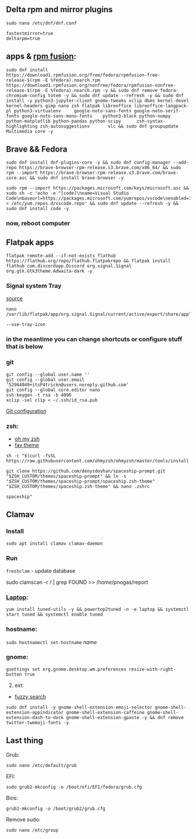 ## Delta rpm and mirror plugins
` sudo nano /etc/dnf/dnf.conf `

```
fastestmirror=true
deltarpm=true
```

## apps & [rpm fusion](https://rpmfusion.org/Configuration):
```
sudo dnf install https://download1.rpmfusion.org/free/fedora/rpmfusion-free-release-$(rpm -E %fedora).noarch.rpm https://download1.rpmfusion.org/nonfree/fedora/rpmfusion-nonfree-release-$(rpm -E %fedora).noarch.rpm -y && sudo dnf remove fedora-chromium-config totem -y && sudo dnf update --refresh -y && sudo dnf install -y python3-jupyter-client gnome-tweaks xclip dkms kernel-devel kernel-headers gimp nano zsh flatpak libreoffice libreoffice-langpack-pl python3-virtualenv     google-noto-sans-fonts google-noto-serif-fonts google-noto-sans-mono-fonts    python3-black python-numpy python-matplotlib python-pandas python-scipy      zsh-syntax-highlighting zsh-autosuggestions       vlc && sudo dnf groupupdate Multimedia core -y
```

## Brave && Fedora
```
sudo dnf install dnf-plugins-core -y && sudo dnf config-manager --add-repo https://brave-browser-rpm-release.s3.brave.com/x86_64/ && sudo rpm --import https://brave-browser-rpm-release.s3.brave.com/brave-core.asc && sudo dnf install brave-browser -y

sudo rpm --import https://packages.microsoft.com/keys/microsoft.asc && sudo sh -c 'echo -e "[code]\nname=Visual Studio Code\nbaseurl=https://packages.microsoft.com/yumrepos/vscode\nenabled=1\ngpgcheck=1\ngpgkey=https://packages.microsoft.com/keys/microsoft.asc" > /etc/yum.repos.d/vscode.repo' && sudo dnf update --refresh -y && sudo dnf install code -y
```

### now, reboot computer

## Flatpak apps
```
flatpak remote-add --if-not-exists flathub https://flathub.org/repo/flathub.flatpakrepo && flatpak install flathub com.discordapp.Discord org.signal.Signal org.gtk.Gtk3theme.Adwaita-dark -y

```

### Signal system Tray

[source](https://github.com/flathub/org.signal.Signal/issues/116#issuecomment-589998170)
```
nano /var/lib/flatpak/app/org.signal.Signal/current/active/export/share/applications/org.signal.Signal.desktop
```
`--use-tray-icon`


### in the meantime you can change shortcuts or configure stuff that is below

### git
```
git config --global user.name ''
git config --global user.email '52964049+itsP4trickn@users.noreply.github.com'
git config --global core.editor nano
ssh-keygen -t rsa -b 4096
xclip -sel clip < ~/.ssh/id_rsa.pub
```
[Git configuration](https://git-scm.com/book/en/v2/Customizing-Git-Git-Configuration)

### zsh:
- [oh my zsh](https://github.com/ohmyzsh/ohmyzsh/#getting-started)
- [fav theme](https://github.com/denysdovhan/spaceship-prompt#oh-my-zsh)

```
sh -c "$(curl -fsSL https://raw.githubusercontent.com/ohmyzsh/ohmyzsh/master/tools/install.sh)" 

git clone https://github.com/denysdovhan/spaceship-prompt.git "$ZSH_CUSTOM/themes/spaceship-prompt" && ln -s "$ZSH_CUSTOM/themes/spaceship-prompt/spaceship.zsh-theme" "$ZSH_CUSTOM/themes/spaceship.zsh-theme" && nano .zshrc
```

 ```spaceship"```

## Clamav

### Install
```
sudo apt install clamav clamav-daemon
```
### Run

` freshclam ` - update database

sudo clamscan -r / | grep FOUND >> /home/pnogas/report

### [Laptop](https://access.redhat.com/documentation/en-us/red_hat_enterprise_linux/7/html/performance_tuning_guide/chap-red_hat_enterprise_linux-performance_tuning_guide-tuned#installation-and-usage):

```
yum install tuned-utils -y && powertop2tuned -n -e laptop && systemctl start tuned && systemctl enable tuned
```


### hostname:
```sudo hostnamectl set-hostname``` *name*

### gnome:

```
gsettings set org.gnome.desktop.wm.preferences resize-with-right-button true

```

2. ext:

- [fuzzy search](https://extensions.gnome.org/extension/3956/gnome-fuzzy-app-search/)

```
sudo dnf install -y gnome-shell-extension-emoji-selector gnome-shell-extension-appindicator gnome-shell-extension-caffeine gnome-shell-extension-dash-to-dock gnome-shell-extension-gpaste -y && dnf remove twitter-twemoji-fonts -y
```

## Last thing
Grub:
```
sudo nano /etc/default/grub

```
EFI:
```
sudo grub2-mkconfig -o /boot/efi/EFI/fedora/grub.cfg
```
Bios:
```
grub2-mkconfig -o /boot/grub2/grub.cfg
```
Remove sudo:
``` 
sudo nano /etc/group
```
